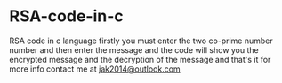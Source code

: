 # RSA-code-in-c
RSA code in c language 
firstly you must enter the two co-prime number number and then enter the message and the code will show you the encrypted message and the decryption of the message and that's it
for more info contact me at jak2014@outlook.com
